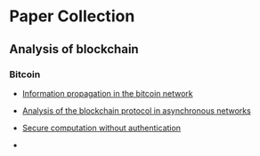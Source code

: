 # Paper Collection



## Analysis of blockchain

### Bitcoin

- [Information propagation in the bitcoin network](https://ieeexplore.ieee.org/abstract/document/6688704/)

- [Analysis of the blockchain protocol in asynchronous networks](https://link.springer.com/chapter/10.1007/978-3-319-56614-6_22)
- [Secure computation without authentication](https://link.springer.com/chapter/10.1007/11535218_22)
- 